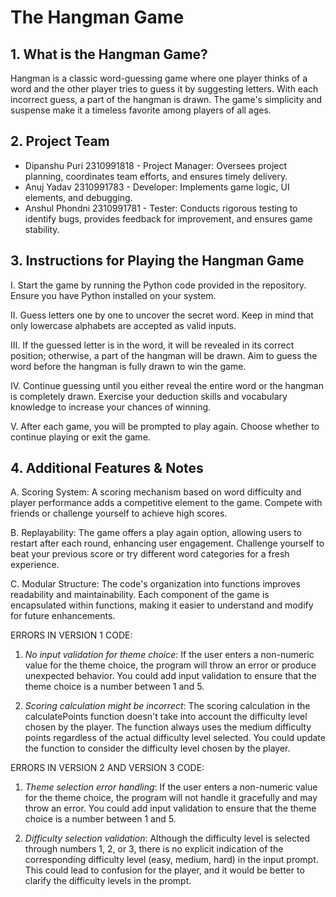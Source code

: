 # The Hangman Game

## 1. What is the Hangman Game?
Hangman is a classic word-guessing game where one player thinks of a word and the other player tries to guess it by suggesting letters. With each incorrect guess, a part of the hangman is drawn. The game's simplicity and suspense make it a timeless favorite among players of all ages.

## 2. Project Team
- Dipanshu Puri 2310991818 - Project Manager: Oversees project planning, coordinates team efforts, and ensures timely delivery.
- Anuj Yadav 2310991783 - Developer: Implements game logic, UI elements, and debugging.
- Anshul Phondni 2310991781 - Tester: Conducts rigorous testing to identify bugs, provides feedback for improvement, and ensures game stability.

## 3. Instructions for Playing the Hangman Game
I. Start the game by running the Python code provided in the repository. Ensure you have Python installed on your system.

II. Guess letters one by one to uncover the secret word. Keep in mind that only lowercase alphabets are accepted as valid inputs.

III. If the guessed letter is in the word, it will be revealed in its correct position; otherwise, a part of the hangman will be drawn. Aim to guess the word before the hangman is fully drawn to win the game.

IV. Continue guessing until you either reveal the entire word or the hangman is completely drawn. Exercise your deduction skills and vocabulary knowledge to increase your chances of winning.

V. After each game, you will be prompted to play again. Choose whether to continue playing or exit the game.

## 4. Additional Features & Notes
A. Scoring System: A scoring mechanism based on word difficulty and player performance adds a competitive element to the game. Compete with friends or challenge yourself to achieve high scores.

B. Replayability: The game offers a play again option, allowing users to restart after each round, enhancing user engagement. Challenge yourself to beat your previous score or try different word categories for a fresh experience.

C. Modular Structure: The code's organization into functions improves readability and maintainability. Each component of the game is encapsulated within functions, making it easier to understand and modify for future enhancements.


ERRORS IN VERSION 1 CODE:

1. *No input validation for theme choice*: If the user enters a non-numeric value for the theme choice, the program will throw an error or produce unexpected behavior. You could add input validation to ensure that the theme choice is a number between 1 and 5.

2. *Scoring calculation might be incorrect*: The scoring calculation in the calculatePoints function doesn't take into account the difficulty level chosen by the player. The function always uses the medium difficulty points regardless of the actual difficulty level selected. You could update the function to consider the difficulty level chosen by the player.


ERRORS IN VERSION 2 AND VERSION 3 CODE:

1. *Theme selection error handling*: If the user enters a non-numeric value for the theme choice, the program will not handle it gracefully and may throw an error. You could add input validation to ensure that the theme choice is a number between 1 and 5.

2. *Difficulty selection validation*: Although the difficulty level is selected through numbers 1, 2, or 3, there is no explicit indication of the corresponding difficulty level (easy, medium, hard) in the input prompt. This could lead to confusion for the player, and it would be better to clarify the difficulty levels in the prompt.
